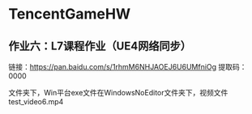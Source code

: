 # TencentGameHW

## 作业六：L7课程作业（UE4网络同步）

链接：https://pan.baidu.com/s/1rhmM6NHJAOEJ6U6UMfniOg 
提取码：0000

文件夹下，Win平台exe文件在WindowsNoEditor文件夹下，视频文件test_video6.mp4

